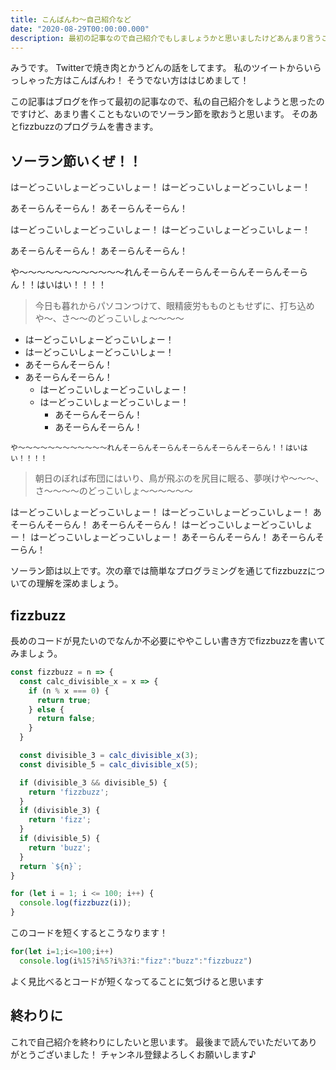 ```yaml
---
title: こんばんわ〜自己紹介など
date: "2020-08-29T00:00:00.000"
description: 最初の記事なので自己紹介でもしましょうかと思いましたけどあんまり言うことないのでソーラン節うたいます。あとfizzbuzzとかする。
---
```


みうです。
Twitterで焼き肉とかうどんの話をしてます。
私のツイートからいらっしゃった方はこんばんわ！
そうでない方ははじめまして！

この記事はブログを作って最初の記事なので、私の自己紹介をしようと思ったのですけど、あまり書くこともないのでソーラン節を歌おうと思います。
そのあとfizzbuzzのプログラムを書きます。

## ソーラン節いくぜ！！

はーどっこいしょーどっこいしょー！
はーどっこいしょーどっこいしょー！

あそーらんそーらん！
あそーらんそーらん！

はーどっこいしょーどっこいしょー！
はーどっこいしょーどっこいしょー！

あそーらんそーらん！
あそーらんそーらん！

や〜〜〜〜〜〜〜〜〜〜〜〜れんそーらんそーらんそーらんそーらんそーらん！！はいはい！！！！

> 今日も暮れからパソコンつけて、眼精疲労もものともせずに、打ち込めや〜、さ〜〜のどっこいしょ〜〜〜〜

- はーどっこいしょーどっこいしょー！
- はーどっこいしょーどっこいしょー！
- あそーらんそーらん！
- あそーらんそーらん！
    - はーどっこいしょーどっこいしょー！
    - はーどっこいしょーどっこいしょー！
        - あそーらんそーらん！
        - あそーらんそーらん！

`や〜〜〜〜〜〜〜〜〜〜〜〜れんそーらんそーらんそーらんそーらんそーらん！！はいはい！！！！`

> 朝日のぼれば布団にはいり、鳥が飛ぶのを尻目に眠る、夢咲けや〜〜〜、さ〜〜〜〜のどっこいしょ〜〜〜〜〜〜


はーどっこいしょーどっこいしょー！
はーどっこいしょーどっこいしょー！
あそーらんそーらん！
あそーらんそーらん！
はーどっこいしょーどっこいしょー！
はーどっこいしょーどっこいしょー！
あそーらんそーらん！
あそーらんそーらん！

ソーラン節は以上です。次の章では簡単なプログラミングを通じてfizzbuzzについての理解を深めましょう。

## fizzbuzz

長めのコードが見たいのでなんか不必要にややこしい書き方でfizzbuzzを書いてみましょう。

```javascript
const fizzbuzz = n => {
  const calc_divisible_x = x => {
    if (n % x === 0) {
      return true;
    } else {
      return false;
    }
  }

  const divisible_3 = calc_divisible_x(3);
  const divisible_5 = calc_divisible_x(5);

  if (divisible_3 && divisible_5) {
    return 'fizzbuzz';
  }
  if (divisible_3) {
    return 'fizz';
  }
  if (divisible_5) {
    return 'buzz';
  }
  return `${n}`;
}

for (let i = 1; i <= 100; i++) {
  console.log(fizzbuzz(i));
}
```

このコードを短くするとこうなります！

```javascript
for(let i=1;i<=100;i++)
  console.log(i%15?i%5?i%3?i:"fizz":"buzz":"fizzbuzz")
```

よく見比べるとコードが短くなってることに気づけると思います

## 終わりに

これで自己紹介を終わりにしたいと思います。
最後まで読んでいただいてありがとうございました！
チャンネル登録よろしくお願いします♪
